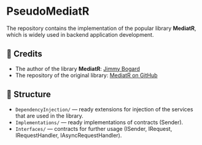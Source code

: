 # PseudoMediatR

The repository contains the implementation of the popular library **MediatR**, which is widely used in backend application development.  

## 📌 Credits
- The author of the library **MediatR**: [Jimmy Bogard](https://github.com/jbogard)  
- The repository of the original library: [MediatR on GitHub](https://github.com/jbogard/MediatR)

## 📂 Structure
- `DependencyInjection/` — ready extensions for injection of the services that are used in the library.
- `Implementations/` — ready implementations of contracts (Sender).
- `Interfaces/` — contracts for further usage (ISender, IRequest, IRequestHandler, IAsyncRequestHandler).

